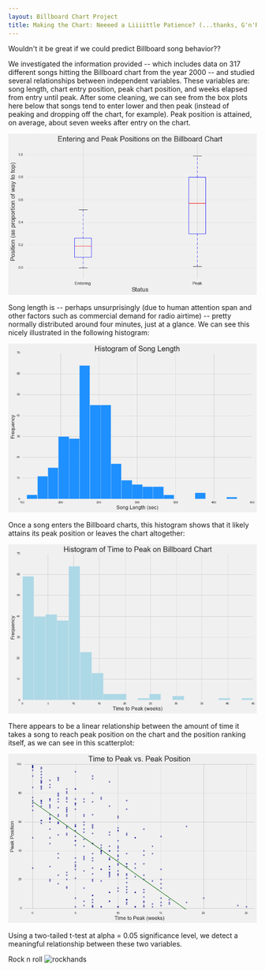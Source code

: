 ```yaml
---
layout: Billboard Chart Project
title: Making the Chart: Neeeed a Liiiittle Patience? (...thanks, G'n'R)
---
```

Wouldn't it be great if we could predict Billboard song behavior??  

We investigated the information provided -- which includes data on 317 different
songs hitting the Billboard chart from the year 2000 -- and studied several
relationships between independent variables.  These variables are: song length,
chart entry position, peak chart position, and weeks elapsed from entry until
peak.  After some cleaning, we can see from the box plots here below that songs
tend to enter lower and then peak (instead of peaking and dropping off the
chart, for example).  Peak position is attained, on average, about seven weeks
after entry on the chart.

![barplot](../images/billboardbar.png)

Song length is -- perhaps unsurprisingly (due to human attention span and other
factors such as commercial demand for radio airtime) -- pretty normally
distributed around four minutes, just at a glance.  We can see this nicely
illustrated in the following histogram:

![barplot](../images/songhisto.png)

Once a song enters the Billboard charts, this histogram shows that it likely
attains its peak position or leaves the chart altogether:

![barplot](../images/timepeakhisto.png)

There appears to be a linear relationship between the amount of time it takes
a song to reach peak position on the chart and the position ranking itself, as
we can see in this scatterplot:

![barplot](../images/peakregression.png)

Using a two-tailed t-test at alpha = 0.05 significance level, we detect a
meaningful relationship between these two variables.  

Rock n roll ![rockhands](../images/rockhands.png)
